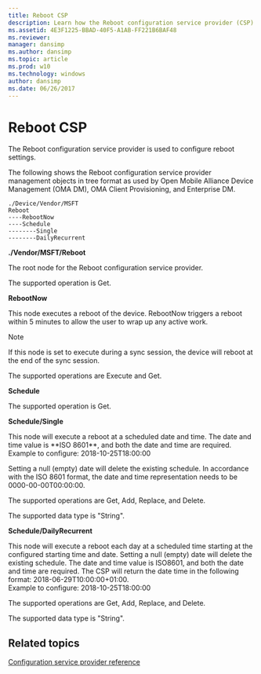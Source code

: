 ```yaml
---
title: Reboot CSP
description: Learn how the Reboot configuration service provider (CSP) is used to configure reboot settings.
ms.assetid: 4E3F1225-BBAD-40F5-A1AB-FF221B6BAF48
ms.reviewer: 
manager: dansimp
ms.author: dansimp
ms.topic: article
ms.prod: w10
ms.technology: windows
author: dansimp
ms.date: 06/26/2017
---
```


# Reboot CSP


The Reboot configuration service provider is used to configure reboot settings.

The following shows the Reboot configuration service provider management objects in tree format as used by Open Mobile Alliance Device Management (OMA DM), OMA Client Provisioning, and Enterprise DM.
```
./Device/Vendor/MSFT
Reboot
----RebootNow
----Schedule
--------Single
--------DailyRecurrent
```
<a href="" id="--vendor-msft-reboot"></a>**./Vendor/MSFT/Reboot**  
<p>The root node for the Reboot configuration service provider.</p>

<p>The supported operation is Get.</p>

<a href="" id="rebootnow"></a>**RebootNow**  
<p>This node executes a reboot of the device. RebootNow triggers a reboot within 5 minutes to allow the user to wrap up any active work.</p>

> [!NOTE]
> If this node is set to execute during a sync session, the device will reboot at the end of the sync session.

<p>The supported operations are Execute and Get.</p>

<a href="" id="schedule"></a>**Schedule**  
<p>The supported operation is Get.</p>

<a href="" id="schedule-single"></a>**Schedule/Single**  
<p>This node will execute a reboot at a scheduled date and time. The date and time value is **ISO 8601**, and both the date and time are required.  </br>
Example to configure: 2018-10-25T18:00:00</p>

Setting a null (empty) date will delete the existing schedule. In accordance with the ISO 8601 format, the date and time representation needs to be 0000-00-00T00:00:00.

<p>The supported operations are Get, Add, Replace, and Delete.</p>

<p>The supported data type is "String".</p>

<a href="" id="schedule-dailyrecurrent"></a>**Schedule/DailyRecurrent**  
<p>This node will execute a reboot each day at a scheduled time starting at the configured starting time and date. Setting a null (empty) date will delete the existing schedule. The date and time value is ISO8601, and both the date and time are required. The CSP will return the date time in the following format: 2018-06-29T10:00:00+01:00.  </br>
Example to configure: 2018-10-25T18:00:00</p>

<p>The supported operations are Get, Add, Replace, and Delete.</p>

<p>The supported data type is "String".</p>

## Related topics


[Configuration service provider reference](configuration-service-provider-reference.md)
